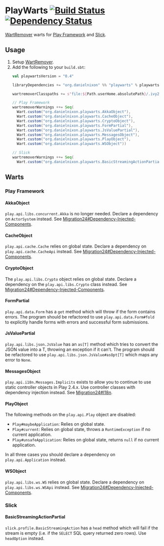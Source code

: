 # PlayWarts [![Build Status](https://travis-ci.org/danielnixon/playwarts.svg?branch=master)](https://travis-ci.org/danielnixon/playwarts) [![Dependency Status](https://www.versioneye.com/user/projects/5418232b54ffbda60b000061/badge.svg?style=flat)](https://www.versioneye.com/user/projects/5418232b54ffbda60b000061)

[WartRemover](https://github.com/typelevel/wartremover) warts for [Play Framework](https://www.playframework.com/) and [Slick](http://slick.typesafe.com/).

## Usage

1. Setup [WartRemover](https://github.com/typelevel/wartremover).
2. Add the following to your `build.sbt`:
    ```scala
    val playwartsVersion = "0.4"

    libraryDependencies += "org.danielnixon" %% "playwarts" % playwartsVersion
    
    wartremoverClasspaths += s"file:${Path.userHome.absolutePath}/.ivy2/cache/org.danielnixon/playwarts_2.11/jars/playwarts_2.11-$playwartsVersion.jar"
    
    // Play Framework
    wartremoverWarnings ++= Seq(
      Wart.custom("org.danielnixon.playwarts.AkkaObject"),
      Wart.custom("org.danielnixon.playwarts.CacheObject"),
      Wart.custom("org.danielnixon.playwarts.CryptoObject"),
      Wart.custom("org.danielnixon.playwarts.FormPartial"),
      Wart.custom("org.danielnixon.playwarts.JsValuePartial"),
      Wart.custom("org.danielnixon.playwarts.MessagesObject"),
      Wart.custom("org.danielnixon.playwarts.PlayObject"),
      Wart.custom("org.danielnixon.playwarts.WSObject"))
    
    // Slick
    wartremoverWarnings ++= Seq(
      Wart.custom("org.danielnixon.playwarts.BasicStreamingActionPartial"))
    ```

## Warts

### Play Framework

#### AkkaObject

`play.api.libs.concurrent.Akka` is no longer needed. Declare a dependency on `ActorSystem` instead.
See [Migration24#Dependency-Injected-Components](https://www.playframework.com/documentation/2.4.x/Migration24#Dependency-Injected-Components).

#### CacheObject

`play.api.cache.Cache` relies on global state. Declare a dependency on `play.api.cache.CacheApi` instead.
See [Migration24#Dependency-Injected-Components](https://www.playframework.com/documentation/2.4.x/Migration24#Dependency-Injected-Components).

#### CryptoObject

The `play.api.libs.Crypto` object relies on global state. Declare a dependency on the `play.api.libs.Crypto` class instead.
See [Migration24#Dependency-Injected-Components](https://www.playframework.com/documentation/2.4.x/Migration24#Dependency-Injected-Components).

#### FormPartial

`play.api.data.Form` has a `get` method which will throw if the form contains
errors. The program should be refactored to use `play.api.data.Form#fold` to
explicitly handle forms with errors and successful form submissions.

#### JsValuePartial

`play.api.libs.json.JsValue` has an `as[T]` method which tries to convert the JSON
value into a T, throwing an exception if it can't. The program should be refactored to use `play.api.libs.json.JsValue#asOpt[T]` which maps any error to `None`.

#### MessagesObject

`play.api.i18n.Messages.Implicits` exists to allow you to continue to use static controller objects in Play 2.4.x. Use controller classes with dependency injection instead. See [Migration24#I18n](https://www.playframework.com/documentation/2.4.x/Migration24#I18n).

#### PlayObject

The following methods on the `play.api.Play` object are disabled:
* `Play#maybeApplication`: Relies on global state.
* `Play#current`: Relies on global state, throws a `RuntimeException` if no current application.
* `Play#unsafeApplication`: Relies on global state, returns `null` if no current application.

In all three cases you should declare a dependency on `play.api.Application` instead.

#### WSObject

`play.api.libs.ws.WS` relies on global state. Declare a dependency on `play.api.libs.ws.WSApi` instead.
See [Migration24#Dependency-Injected-Components](https://www.playframework.com/documentation/2.4.x/Migration24#Dependency-Injected-Components).

### Slick

#### BasicStreamingActionPartial
`slick.profile.BasicStreamingAction` has a `head` method which will fail if the stream is empty (i.e. if the `SELECT` SQL query returned zero rows). Use `headOption` instead.

